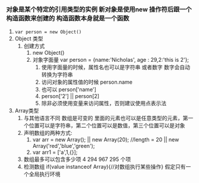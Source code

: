 ### 对象是某个特定的引用类型的实例 新对象是使用new 操作符后跟一个构造函数来创建的 构造函数本身就是一个函数
1. `var person = new Object()`
2. Object 类型
    1. 创建方式
        1. new  Object()
        2. 对象字面量 var person = {name:'Nicholas', age : 29,2:'this is 2'};
            1. 使用字面量的时候，属性名也可以是字符串 或者数字 数字会自动转换为字符串
            2. 访问对象的属性值的时候 person.name 
            3. 也可以 person['name']
            4. person['2'] || person[2]
            5. 除非必须使用变量来访问属性，否则建议使用点表示法
3. Array类型
    1. 与其他语言不同 数组是可变的 里面的元素也可以是任意类型的元素，第一个位置可以是字符串，第二个位置可以是数值，第三个位置可以是对象
    2. 声明数组的两种方式:
        1. var  arr = new Array(); || new Array(20); //length = 20 || new Array('red','blue','green');
        2. var arr1 = ['a',1,{}];
    3. 数组最多可以包含多少项  4 294 967 295 个项
    4. 检测数组 if(value instanceof Array){//对数组执行某些操作} 假定只有一个全局执行环境 